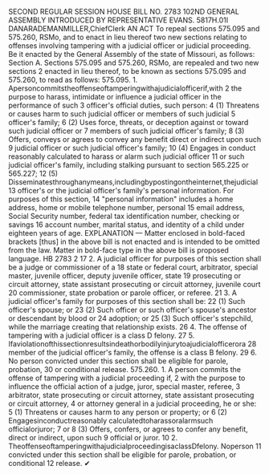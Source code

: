 SECOND REGULAR SESSION
HOUSE BILL NO. 2783
102ND GENERAL ASSEMBLY
INTRODUCED BY REPRESENTATIVE EVANS.
5817H.01I DANARADEMANMILLER,ChiefClerk
AN ACT
To repeal sections 575.095 and 575.260, RSMo, and to enact in lieu thereof two new sections
relating to offenses involving tampering with a judicial officer or judicial proceeding.
Be it enacted by the General Assembly of the state of Missouri, as follows:
Section A. Sections 575.095 and 575.260, RSMo, are repealed and two new sections
2 enacted in lieu thereof, to be known as sections 575.095 and 575.260, to read as follows:
575.095. 1. Apersoncommitstheoffenseoftamperingwithajudicialofficerif,with
2 the purpose to harass, intimidate or influence a judicial officer in the performance of such
3 officer's official duties, such person:
4 (1) Threatens or causes harm to such judicial officer or members of such judicial
5 officer's family;
6 (2) Uses force, threats, or deception against or toward such judicial officer or
7 members of such judicial officer's family;
8 (3) Offers, conveys or agrees to convey any benefit direct or indirect upon such
9 judicial officer or such judicial officer's family;
10 (4) Engages in conduct reasonably calculated to harass or alarm such judicial officer
11 or such judicial officer's family, including stalking pursuant to section 565.225 or 565.227;
12 (5) Disseminatesthroughanymeans,includingbypostingontheinternet,thejudicial
13 officer's or the judicial officer's family's personal information. For purposes of this section,
14 "personal information" includes a home address, home or mobile telephone number, personal
15 email address, Social Security number, federal tax identification number, checking or savings
16 account number, marital status, and identity of a child under eighteen years of age.
EXPLANATION — Matter enclosed in bold-faced brackets [thus] in the above bill is not enacted and is
intended to be omitted from the law. Matter in bold-face type in the above bill is proposed language.
HB 2783 2
17 2. A judicial officer for purposes of this section shall be a judge or commissioner of a
18 state or federal court, arbitrator, special master, juvenile officer, deputy juvenile officer, state
19 prosecuting or circuit attorney, state assistant prosecuting or circuit attorney, juvenile court
20 commissioner, state probation or parole officer, or referee.
21 3. A judicial officer's family for purposes of this section shall be:
22 (1) Such officer's spouse; or
23 (2) Such officer or such officer's spouse's ancestor or descendant by blood or
24 adoption; or
25 (3) Such officer's stepchild, while the marriage creating that relationship exists.
26 4. The offense of tampering with a judicial officer is a class D felony.
27 5. Ifaviolationofthissectionresultsindeathorbodilyinjurytoajudicialofficerora
28 member of the judicial officer's family, the offense is a class B felony.
29 6. No person convicted under this section shall be eligible for parole, probation,
30 or conditional release.
575.260. 1. A person commits the offense of tampering with a judicial proceeding if,
2 with the purpose to influence the official action of a judge, juror, special master, referee,
3 arbitrator, state prosecuting or circuit attorney, state assistant prosecuting or circuit attorney,
4 or attorney general in a judicial proceeding, he or she:
5 (1) Threatens or causes harm to any person or property; or
6 (2) Engagesinconductreasonably calculatedtoharassoralarmsuch officialorjuror;
7 or
8 (3) Offers, confers, or agrees to confer any benefit, direct or indirect, upon such
9 official or juror.
10 2. TheoffenseoftamperingwithajudicialproceedingisaclassDfelony. Noperson
11 convicted under this section shall be eligible for parole, probation, or conditional
12 release.
✔